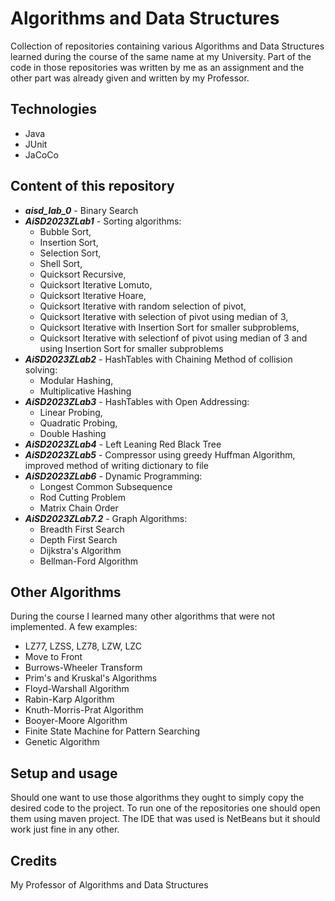 # Algorithms and Data Structures
Collection of repositories containing various Algorithms and Data Structures learned during the course of the same name at my University. Part of the code in those repositories was written by me as an assignment and the other part was already given and written by my Professor. 

## Technologies
* Java
* JUnit
* JaCoCo

## Content of this repository
* **_aisd\_lab\_0_** - Binary Search
* **_AiSD2023ZLab1_** - Sorting algorithms: 
    * Bubble Sort,
    * Insertion Sort,
    * Selection Sort,
    * Shell Sort,
    * Quicksort Recursive,
    * Quicksort Iterative Lomuto,
    * Quicksort Iterative Hoare,
    * Quicksort Iterative with random selection of pivot,
    * Quicksort Iterative with selection of pivot using median of 3,
    * Quicksort Iterative with Insertion Sort for smaller subproblems,
    * Quicksort Iterative with selectionf of pivot using median of 3 and using Insertion Sort for smaller subproblems
* **_AiSD2023ZLab2_** - HashTables with Chaining Method of collision solving:
    * Modular Hashing,
    * Multiplicative Hashing
* **_AiSD2023ZLab3_** - HashTables with Open Addressing:
    * Linear Probing,
    * Quadratic Probing,
    * Double Hashing
* **_AiSD2023ZLab4_** - Left Leaning Red Black Tree
* **_AiSD2023ZLab5_** - Compressor using greedy Huffman Algorithm, improved method of writing dictionary to file
* **_AiSD2023ZLab6_** - Dynamic Programming:
    * Longest Common Subsequence
    * Rod Cutting Problem
    * Matrix Chain Order
* **_AiSD2023ZLab7.2_** - Graph Algorithms:
    * Breadth First Search
    * Depth First Search
    * Dijkstra's Algorithm
    * Bellman-Ford Algorithm

## Other Algorithms
During the course I learned many other algorithms that were not implemented. A few examples:
* LZ77, LZSS, LZ78, LZW, LZC
* Move to Front
* Burrows-Wheeler Transform
* Prim's and Kruskal's Algorithms
* Floyd-Warshall Algorithm
* Rabin-Karp Algorithm
* Knuth-Morris-Prat Algorithm
* Booyer-Moore Algorithm
* Finite State Machine for Pattern Searching
* Genetic Algorithm

## Setup and usage
Should one want to use those algorithms they ought to simply copy the desired code to the project. To run one of the repositories one should open them using maven project. The IDE that was used is NetBeans but it should work just fine in any other.

## Credits
My Professor of Algorithms and Data Structures